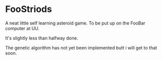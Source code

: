 FooStriods
==========

A neat little self learning asteroid game. To be put up on the FooBar computer at UU.

It's slightly less than halfway done.

The genetic algorithm has not yet been implemented butt i will get to that soon.
